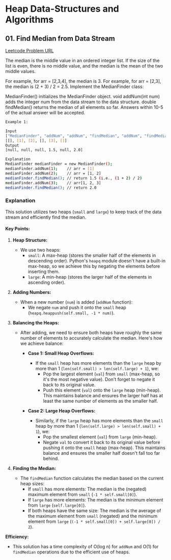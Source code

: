 # Heap Data-Structures and Algorithms

## 01. Find Median from Data Stream

[Leetcode Problem URL](https://leetcode.com/problems/find-median-from-data-stream/description/)

The median is the middle value in an ordered integer list. If the size of the list is even, there is no middle value, and the median is the mean of the two middle values.

For example, for arr = [2,3,4], the median is 3.
For example, for arr = [2,3], the median is (2 + 3) / 2 = 2.5.
Implement the MedianFinder class:

MedianFinder() initializes the MedianFinder object.
void addNum(int num) adds the integer num from the data stream to the data structure.
double findMedian() returns the median of all elements so far. Answers within 10-5 of the actual answer will be accepted.

```bash
Example 1:

Input
["MedianFinder", "addNum", "addNum", "findMedian", "addNum", "findMedian"]
[[], [1], [2], [], [3], []]
Output
[null, null, null, 1.5, null, 2.0]

Explanation
MedianFinder medianFinder = new MedianFinder();
medianFinder.addNum(1);    // arr = [1]
medianFinder.addNum(2);    // arr = [1, 2]
medianFinder.findMedian(); // return 1.5 (i.e., (1 + 2) / 2)
medianFinder.addNum(3);    // arr[1, 2, 3]
medianFinder.findMedian(); // return 2.0
```

### Explanation

This solution utilizes two heaps (`small` and `large`) to keep track of the data stream and efficiently find the median.

#### Key Points:

1. **Heap Structure:**

   - We use two heaps:
     - `small`: A max-heap (stores the smaller half of the elements in descending order). Python's `heapq` module doesn't have a built-in max-heap, so we achieve this by negating the elements before inserting them.
     - `large`: A min-heap (stores the larger half of the elements in ascending order).

2. **Adding Numbers:**

   - When a new number (`num`) is added (`addNum` function):
     - We negate `num` and push it onto the `small` heap (`heapq.heappush(self.small, -1 * num)`).

3. **Balancing the Heaps:**

   - After adding, we need to ensure both heaps have roughly the same number of elements to accurately calculate the median. Here's how we achieve balance:

     - **Case 1: Small Heap Overflows:**

       - If the `small` heap has more elements than the `large` heap by more than 1 (`len(self.small) > len(self.large) + 1`), we:
         - Pop the largest element (`val`) from `small` (max-heap, so it's the most negative value). Don't forget to negate it back to its original value.
         - Push this element (`val`) onto the `large` heap (min-heap). This maintains balance and ensures the larger half has at least the same number of elements as the smaller half.

     - **Case 2: Large Heap Overflows:**
       - Similarly, if the `large` heap has more elements than the `small` heap by more than 1 (`len(self.large) > len(self.small) + 1`), we:
         - Pop the smallest element (`val`) from `large` (min-heap).
         - Negate `val` to convert it back to its original value before pushing it onto the `small` heap (max-heap). This maintains balance and ensures the smaller half doesn't fall too far behind.

4. **Finding the Median:**

   - The `findMedian` function calculates the median based on the current heap sizes:
     - If `small` has more elements: The median is the (negated) maximum element from `small` (`-1 * self.small[0]`).
     - If `large` has more elements: The median is the minimum element from `large` (`self.large[0]`).
     - If both heaps have the same size: The median is the average of the maximum element from `small` (negated) and the minimum element from `large` (`(-1 * self.small[0]) + self.large[0]) / 2`).

**Efficiency:**

- This solution has a time complexity of O(log n) for `addNum` and O(1) for `findMedian` operations due to the efficient use of heaps.
